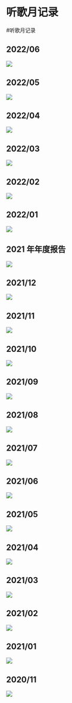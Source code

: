 # 听歌月记录

<!--more-->
#听歌月记录 


## 2022/06
![](images/posts/2022年6月%201.png)

## 2022/05
![](images/posts/2022年5月.png)

## 2022/04
![](images/posts/2022年4月.png)

## 2022/03
![](images/posts/2022年3月.jpg)

## 2022/02
![](images/posts/2022年2月.jpg)

## 2022/01
![](images/posts/2022年1月.jpg)

## 2021 年年度报告
![](images/posts/2021年年度.jpg)

## 2021/12
![](images/posts/2021年12月.jpg)

## 2021/11
![](images/posts/2021年11月.jpg)

## 2021/10
![](images/posts/2021年10月.jpg)

## 2021/09
![](images/posts/2021年9月.jpg)

## 2021/08
![](images/posts/2021年8月.jpg)

## 2021/07
![](images/posts/2021年7月.jpg)

## 2021/06
![](images/posts/2021年6月.jpg)

## 2021/05
![](images/posts/2021年5月.jpg)

## 2021/04
![](images/posts/2021年4月.jpg)

## 2021/03
![](images/posts/2021年3月.jpg)

## 2021/02
![](images/posts/2021年2月.jpg)

## 2021/01
![](images/posts/2021年1月.jpg)

## 2020/11
![](images/posts/2020年11月.jpg)
